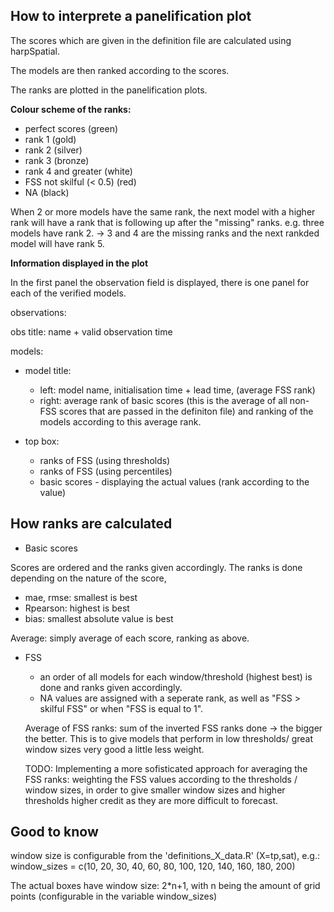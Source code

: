 ## How to interprete a panelification plot
The scores which are given in the definition file are calculated using harpSpatial.

The models are then ranked according to the scores.

The ranks are plotted in the panelification plots.

**Colour scheme of the ranks:**

- perfect scores (green)
- rank 1 (gold)
- rank 2 (silver)
- rank 3 (bronze)
- rank 4 and greater (white)
- FSS not skilful (< 0.5) (red)
- NA (black)

When 2 or more models have the same rank, the next model with a higher rank will have a rank that is following up after the "missing" ranks.
e.g. three models have rank 2. -> 3 and 4 are the missing ranks and the next rankded model will have rank 5.

**Information displayed in the plot**

  In the first panel the observation field is displayed, there is one panel for each of the verified models.
  
  observations:
  
  obs title: name + valid observation time

  models:
  
  * model title:
     * left: model name, initialisation time + lead time, (average FSS rank)
     * right: average rank of basic scores (this is the average of all non-FSS scores
    that are passed in the definiton file) and ranking of the models according to this average rank.

  * top box:
    * ranks of FSS (using thresholds)
    * ranks of FSS (using percentiles)
    * basic scores - displaying the actual values (rank according to the value)

## How ranks are calculated
* Basic scores
  
  
Scores are ordered and the ranks given accordingly. The ranks is done depending on the nature of the score,

  * mae, rmse: smallest is best
  * Rpearson: highest is best
  * bias: smallest absolute value is best

  Average: simply average of each score, ranking as above.

* FSS

  *  an order of all models for each window/threshold (highest best) is done and ranks given accordingly.
  *  NA values are assigned with a seperate rank, as well as "FSS > skilful FSS" or when "FSS is equal to 1".
 
  Average of FSS ranks: sum of the inverted FSS ranks done -> the bigger the better.
  This is to give models that perform in low thresholds/ great window sizes very good a little less weight.

  TODO: Implementing a more sofisticated approach for averaging the FSS ranks: weighting the FSS values according to the thresholds / window sizes, in order to give smaller window sizes and higher thresholds higher credit as they are more difficult to forecast.
  

## Good to know
window size is configurable from the 'definitions_X_data.R' (X=tp,sat), e.g.:
window_sizes   = c(10, 20, 30, 40, 60, 80, 100, 120, 140, 160, 180, 200)

The actual boxes have window size: 2*n+1,
with n being the amount of grid points (configurable in the variable window_sizes)

